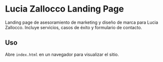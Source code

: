 # Lucia Zallocco Landing Page

Landing page de asesoramiento de marketing y diseño de marca para Lucia Zallocco. Incluye servicios, casos de éxito y formulario de contacto.

## Uso

Abre `index.html` en un navegador para visualizar el sitio.
